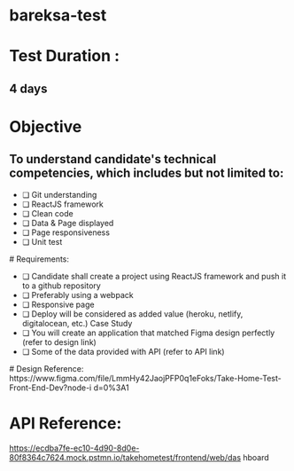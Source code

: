 # bareksa-test

# Test Duration : 
  ## 4 days

# Objective

  ## To understand candidate's technical competencies, which includes but not limited to:
  <ul>
    <li>❏ Git understanding</li>
    <li>❏ ReactJS framework</li>
    <li>❏ Clean code</li>
    <li>❏ Data & Page displayed</li>
    <li>❏ Page responsiveness</li>
    <li>❏ Unit test</li>
  </ul>
# Requirements:
  <ul>
    <li>❏ Candidate shall create a project using ReactJS framework and push it to a github repository</li>
    <li>❏ Preferably using a webpack</li>
    <li>❏ Responsive page</li>
    <li>❏ Deploy will be considered as added value (heroku, netlify, digitalocean, etc.)
    Case Study</li>
    <li>❏ You will create an application that matched Figma design perfectly (refer to design link)</li>
    <li>❏ Some of the data provided with API (refer to API link)</li>
  </ul>
# Design Reference:
https://www.figma.com/file/LmmHy42JaojPFP0q1eFoks/Take-Home-Test-Front-End-Dev?node-i
d=0%3A1

# API Reference:
https://ecdba7fe-ec10-4d90-8d0e-80f8364c7624.mock.pstmn.io/takehometest/frontend/web/das
hboard
